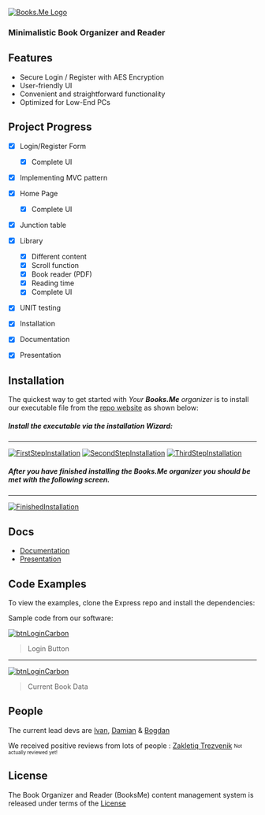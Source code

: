 [![Books.Me Logo](https://raw.githubusercontent.com/Books-me/Books.me/bb926bac2b7ff48923621a69c1f006c4b9206aa1/Images/linkedin_banner_image_1.png)]()

  ### Minimalistic Book Organizer and Reader
  
  ## Features

  * Secure Login / Register with AES Encryption
  * User-friendly UI
  * Convenient and straightforward functionality
  * Optimized for Low-End PCs
  
  
  ## Project Progress
- [x] Login/Register Form
  - [x] Complete UI
- [x] Implementing MVC pattern
- [x] Home Page
  - [x] Complete UI
- [x] Junction table
- [x] Library
  - [x] Different content
  - [x] Scroll function
  - [x] Book reader (PDF)
  - [x] Reading time
  - [x] Complete UI
 - [x] UNIT testing
- [x] Installation
- [x] Documentation
- [x] Presentation


## Installation

 The quickest way to get started with *Your **Books.Me** organizer* is to install our executable file from the [repo website](https://booksme.netlify.app/) as shown below:
##### Install the executable via the installation Wizard:
---
[![FirstStepInstallation](Images/firstStep.png)]()
[![SecondStepInstallation](Images/secondStep.png)]()
[![ThirdStepInstallation](Images/thirdStep.png)]()

##### After you have finished installing the **Books.Me** organizer you should be met with the following screen.
---
[![FinishedInstallation](Images/Finished.png)]()



## Docs

  * [Documentation](https://github.com/Books-me/Books.me/blob/master/Documentation/Documentation.pdf)
  * [Presentation](https://github.com/Books-me/Books.me/blob/master/Documentation/Books.me%20Presentation.pdf)


## Code Examples

  To view the examples, clone the Express repo and install the dependencies:

Sample code from our software:

[![btnLoginCarbon](https://raw.githubusercontent.com/Books-me/Books.me/master/Images/btnLoginCarbon.png)](https://raw.githubusercontent.com/Books-me/Books.me/master/Images/btnLoginCarbon.png)
> Login Button
----
[![btnLoginCarbon](https://github.com/Books-me/Books.me/blob/master/Images/currentBookData.png)](https://github.com/Books-me/Books.me/blob/master/Images/currentBookData.png)
> Current Book Data

## People

The current lead devs are [Ivan](https://github.com/ValWalker0304), [Damian](https://github.com/Azgorn) & [Bogdan](https://github.com/b0nk0)

We received positive reviews from lots of people : [Zakletiq Trezvenik](https://raw.githubusercontent.com/Books-me/Books.me/master/Images/Za%20tova%20books%20me.png)
<sub><sup>Not actually reviewed yet!</sup></sub>

## License

The Book Organizer and Reader (BooksMe) content management system is released under terms of the [License](LICENSE) 
